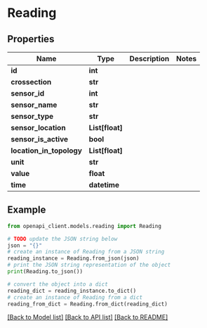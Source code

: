 # Reading


## Properties

Name | Type | Description | Notes
------------ | ------------- | ------------- | -------------
**id** | **int** |  | 
**crossection** | **str** |  | 
**sensor_id** | **int** |  | 
**sensor_name** | **str** |  | 
**sensor_type** | **str** |  | 
**sensor_location** | **List[float]** |  | 
**sensor_is_active** | **bool** |  | 
**location_in_topology** | **List[float]** |  | 
**unit** | **str** |  | 
**value** | **float** |  | 
**time** | **datetime** |  | 

## Example

```python
from openapi_client.models.reading import Reading

# TODO update the JSON string below
json = "{}"
# create an instance of Reading from a JSON string
reading_instance = Reading.from_json(json)
# print the JSON string representation of the object
print(Reading.to_json())

# convert the object into a dict
reading_dict = reading_instance.to_dict()
# create an instance of Reading from a dict
reading_from_dict = Reading.from_dict(reading_dict)
```
[[Back to Model list]](../README.md#documentation-for-models) [[Back to API list]](../README.md#documentation-for-api-endpoints) [[Back to README]](../README.md)


